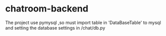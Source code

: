 # chatroom-backend
The project use pymysql ,so must import table in 'DataBaseTable' to mysql
and setting the database settings in /chat/db.py
